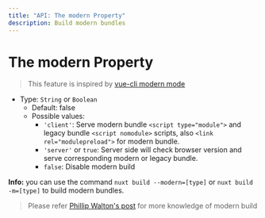 ```yaml
---
title: "API: The modern Property"
description: Build modern bundles
---
```


# The modern Property

> This feature is inspired by [vue-cli modern mode](https://cli.vuejs.org/guide/browser-compatibility.html#modern-mode) 

- Type: `String` or `Boolean`
  - Default: false
  - Possible values:
    - `'client'`: Serve modern bundle `<script type="module">` and legacy bundle `<script nomodule>` scripts, also `<link rel="modulepreload">` for modern bundle.
    - `'server'` or `true`: Server side will check browser version and serve corresponding modern or legacy bundle.
    - `false`: Disable modern build

**Info:** you can use the command `nuxt build --modern=[type]` or `nuxt build -m=[type]` to build modern bundles.

> Please refer [Phillip Walton's post](https://philipwalton.com/articles/deploying-es2015-code-in-production-today/) for more knowledge of modern build
